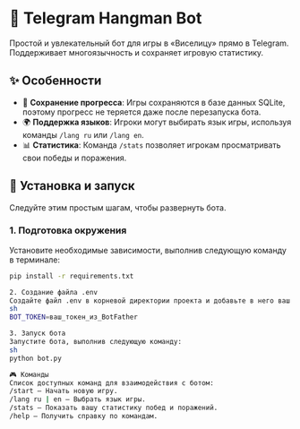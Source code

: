 # 🤖 Telegram Hangman Bot

Простой и увлекательный бот для игры в «Виселицу» прямо в Telegram. Поддерживает многоязычность и сохраняет игровую статистику.

## ✨ Особенности

*   💾 **Сохранение прогресса**: Игры сохраняются в базе данных SQLite, поэтому прогресс не теряется даже после перезапуска бота.
*   🌍 **Поддержка языков**: Игроки могут выбирать язык игры, используя команды `/lang ru` или `/lang en`.
*   📊 **Статистика**: Команда `/stats` позволяет игрокам просматривать свои победы и поражения.

## 🚀 Установка и запуск

Следуйте этим простым шагам, чтобы развернуть бота.

### 1. Подготовка окружения

Установите необходимые зависимости, выполнив следующую команду в терминале:

```sh
pip install -r requirements.txt

2. Создание файла .env
Создайте файл .env в корневой директории проекта и добавьте в него ваш токен, полученный от @BotFather:
sh
BOT_TOKEN=ваш_токен_из_BotFather

3. Запуск бота
Запустите бота, выполнив следующую команду:
sh
python bot.py

🎮 Команды
Список доступных команд для взаимодействия с ботом:
/start — Начать новую игру.
/lang ru | en — Выбрать язык игры.
/stats — Показать вашу статистику побед и поражений.
/help — Получить справку по командам.
